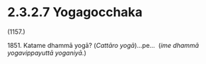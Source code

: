 # 2.3.2.7 Yogagocchaka

(1157.)

1851\. Katame dhammā yogā? (*Cattāro yogā*)…pe…  (*ime dhammā yogavippayuttā yoganiyā.*)
